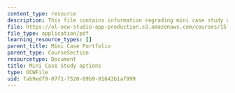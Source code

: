 ```yaml
---
content_type: resource
description: This file contains information regrading mini case study options.
file: https://ol-ocw-studio-app-production.s3.amazonaws.com/courses/15-232-business-model-innovation-global-health-in-frontier-markets-fall-2013/7ab9edf907f1752069b981643b1af999_MIT15_232F13_OptMinCaseStu.pdf
file_type: application/pdf
learning_resource_types: []
parent_title: Mini Case Portfolio
parent_type: CourseSection
resourcetype: Document
title: Mini Case Study options
type: OCWFile
uid: 7ab9edf9-07f1-7520-69b9-81643b1af999
---
```

